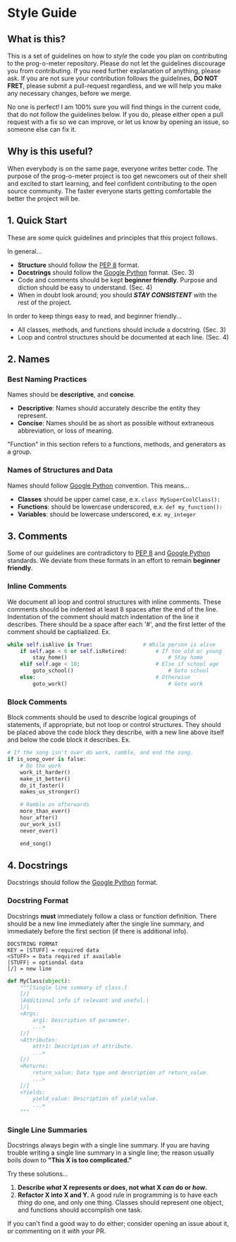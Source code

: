 # Style Guide

## What is this?
This is a set of guidelines on how to *style* the code you plan on contributing to the prog-o-meter repository. Please do not let the guidelines discourage you from contributing. If you need further explanation of anything, please ask. If you are not sure your contribution follows the guidelines, **DO NOT FRET**, please submit a pull-request regardless, and we will help you make any necessary changes, before we merge.

No one is perfect! I am 100% sure you will find things in the current code, that do not follow the guidelines below. If you do, please either open a pull request with a fix so we can improve, or let us know by opening an issue, so someone else can fix it.

## Why is this useful? 
When everybody is on the same page, everyone writes better code. The purpose of the prog-o-meter project is too get newcomers out of their shell and excited to start learning, and feel confident contributing to the open source community. The faster everyone starts getting comfortable the better the project will be.

## 1. Quick Start
These are some quick guidelines and principles that this project follows. 

In general...
* **Structure** should follow the [PEP 8](https://www.python.org/dev/peps/pep-0008/#introduction) format.
* **Docstrings** should follow the [Google Python](http://google.github.io/styleguide/pyguide.html?showone=Comments#Comments) format. (Sec. 3)
* Code and comments should be kept **beginner friendly**. Purpose and diction should be easy to understand. (Sec. 4)
* When in doubt look around; you should ***STAY CONSISTENT*** with the rest of the project. 

In order to keep things easy to read, and beginner friendly... 
* All classes, methods, and functions should include a docstring. (Sec. 3)
* Loop and control structures should be documented at each line. (Sec. 4)

## 2. Names

### Best Naming Practices
Names should be **descriptive**, and **concise**.
*  **Descriptive**: Names should accurately describe the entity they represent. 
*  **Concise**: Names should be as short as possible without extraneous abbreviation, or loss of meaning. 

"Function" in this section refers to a functions, methods, and generators as a group.

### Names of Structures and Data
Names should follow [Google Python](http://google.github.io/styleguide/pyguide.html?showone=Naming#Naming) convention. This means...
* **Classes** should be upper camel case, e.x. ```class MySuperCoolClass():```
* **Functions**: should be lowercase underscored, e.x. ```def my_function():``` 
* **Variables**: should be lowercase underscored, e.x. ```my_integer```

## 3. Comments
Some of our guidelines are contradictory to [PEP 8](https://www.python.org/dev/peps/pep-0008/#introduction) and [Google Python](http://google.github.io/styleguide/pyguide.html?showone=Comments#Comments) standards.
We deviate from these formats in an effort to remain **beginner friendly**.

### Inline Comments
We document all loop and control structures with inline comments. 
These comments should be indented at least 8 spaces after the end of the line. 
Indentation of the comment should match indentation of the line it describes. 
There should be a space after each '#', and the first letter of the comment should be captialized. 
Ex. 
```python
while self.isAlive is True:                # While person is alive
    if self.age < 6 or self.isRetired:         # If too old or young
        stay_home()                                # Stay home
    elif self.age < 18:                        # Else if school age
        goto_school()                              # Goto school
    else:                                      # Otherwise
        goto_work()                                # Goto work
```

### Block Comments 
Block comments should be used to describe logical groupings of statements, if appropriate, but not loop or control structures. 
They should be placed above the code block they describe, with a new line above itself and below the code block it describes. 
Ex. 
```python
# If the song isn't over do work, ramble, and end the song.
if is_song_over is false:
    # Do the work
    work_it_harder()
    make_it_better()
    do_it_faster()
    makes_us_stronger()

    # Ramble on afterwards
    more_than_ever()
    hour_after()
    our_work_is()
    never_over()

    end_song()
```
## 4. Docstrings
Docstrings should follow the [Google Python](http://google.github.io/styleguide/pyguide.html?showone=Comments#Comments) format.

### Docstring Format
Docstrings **must** immediately follow a class or function definition. 
There should be a new line immediately after the single line summary, and immediately before the first section (if there is additional info).

```
DOCSTRING FORMAT
KEY = [STUFF] = required data
<STUFF> = Data required if available
|STUFF| = optiondal data
[/] = new line
```
```python
def MyClass(object):
    """[Single line summary of class.]
    [/]
    |Additional info if relevant and useful.|
    |/|
    <Args:
        arg1: Description of parameter.
        ...>
    [/]
    <Attributes:
        attr1: Description of attribute. 
        ...>
    [/]
    <Returns:
        return_value: Data type and description of return_value.
        ...>
    [/]
    <Yields:
        yield_value: Description of yield_value. 
        ...>    
    """
```


### Single Line Summaries
Docstrings always begin with a single line summary. If you are having trouble writing a single line summary in a single line; the reason usually boils down to **"This X is too complicated."** 

Try these solutions...
1. **Describe *what* X represents or does, not what X *can* do or *how*.** 
2. **Refactor X into X and Y.** A good rule in programming is to have each *thing* do one, and only one thing. Classes should represent one object, and functions should accomplish one task. 

If you can't find a good way to do either; consider opening an issue about it, or commenting on it with your PR.
